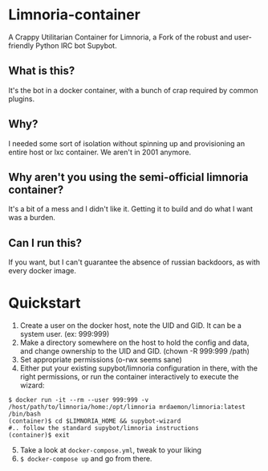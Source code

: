 Limnoria-container
===================
A Crappy Utilitarian Container for Limnoria, a Fork of the robust and user-friendly Python IRC bot Supybot. 

What is this?
--------------
It's the bot in a docker container, with a bunch of crap required by common plugins.

Why?
----
I needed some sort of isolation without spinning up and provisioning an entire host or lxc container.
We aren't in 2001 anymore.

Why aren't you using the semi-official limnoria container?
-----------------------------------------------------------
It's a bit of a mess and I didn't like it. Getting it to build and do what I want was a burden.

Can I run this?
----------------
If you want, but I can't guarantee the absence of russian backdoors, as with every docker image.

Quickstart
===========

1) Create a user on the docker host, note the UID and GID. It can be a system user. (ex: 999:999)
2) Make a directory somewhere on the host to hold the config and data, and change ownership to the UID and GID. (chown -R 999:999 /path)
3) Set appropriate permissions (o-rwx seems sane)
4) Either put your existing supybot/limnoria configuration in there, with the right permissions, or run the container interactively to execute the wizard:

```
$ docker run -it --rm --user 999:999 -v /host/path/to/limnoria/home:/opt/limnoria mrdaemon/limnoria:latest /bin/bash
(container)$ cd $LIMNORIA_HOME && supybot-wizard
#.. follow the standard supybot/limnoria instructions
(container)$ exit
```

5) Take a look at `docker-compose.yml`, tweak to your liking
6) `$ docker-compose up` and go from there.
